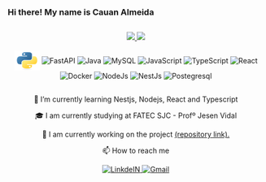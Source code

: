 ### Hi there! My name is Cauan Almeida

##

<div align="center">
  <a href = https://github.com/Tsundek>
   <img height="180em" src="https://github-readme-stats.vercel.app/api?username=cauancesar&show_icons=true&theme=tokyonight&include_all_commits=true"/>
   <img height="180em" src="https://github-readme-stats.vercel.app/api/top-langs/?username=cauancesar&layout=compact&langs_count=20&theme=tokyonight&exclude_repo=Analise-de-producoes-de-filmes-feito-por-diretores-anualmente"/>
  </a>
<div>
<div><br>
  <div align="center">
    <img align="center" alt="Python" height="40" width="50" src="https://raw.githubusercontent.com/devicons/devicon/master/icons/python/python-original.svg">
    <img align="center" alt="FastAPI" height="40" width="50" src="https://cdn.jsdelivr.net/gh/devicons/devicon@latest/icons/fastapi/fastapi-original.svg" />
    <img align="center" alt="Java" height="40" width="50" src="https://cdn.jsdelivr.net/gh/devicons/devicon/icons/java/java-original.svg">
    <img align="center" alt="MySQL" height="40" width="50" src="https://cdn.jsdelivr.net/gh/devicons/devicon/icons/mysql/mysql-original.svg">
    <img align="center" alt="JavaScript" height="40" width="50" src="https://cdn.jsdelivr.net/gh/devicons/devicon/icons/javascript/javascript-original.svg">
    <img align="center" alt="TypeScript" height="40" width="50" src="https://cdn.jsdelivr.net/gh/devicons/devicon/icons/typescript/typescript-original.svg">
    <img align="center" alt="React" height="40" width="50" src="https://cdn.jsdelivr.net/gh/devicons/devicon@latest/icons/react/react-original.svg" />
    <img align="center" alt="Docker" height="40" width="50" src="https://cdn.jsdelivr.net/gh/devicons/devicon@latest/icons/docker/docker-plain.svg" />
    <img align="center" alt="NodeJs" height="40" width="50" src="https://cdn.jsdelivr.net/gh/devicons/devicon@latest/icons/nodejs/nodejs-plain.svg" />
    <img align="center" alt="NestJs" height="40" width="50" src="https://cdn.jsdelivr.net/gh/devicons/devicon@latest/icons/nestjs/nestjs-original.svg" />
    <img align="center" alt="Postegresql" height="40" width="50" src="https://cdn.jsdelivr.net/gh/devicons/devicon@latest/icons/postgresql/postgresql-plain.svg" />
  </div>
</div>

##

🌱 I’m currently learning Nestjs, Nodejs, React and Typescript

🎓 I am currently studying at FATEC SJC - Profº Jesen Vidal

💼 I am currently working on the project [(repository link).](https://github.com/BuzzTech-API/API_ADS_5SEMESTE_2024.2)

📫 How to reach me

  <a target="_blank" href="https://www.linkedin.com/in/cauancesar-almeida/">
    <img alt="LinkdeIN" height="40" width="40" src="https://cdn.jsdelivr.net/gh/devicons/devicon@latest/icons/linkedin/linkedin-original.svg"/>
  </a>
  <a target="_blank" href="mailto:cauancesar.almeida@gmail.com">
    <img alt="Gmail" height="40" width="40" src="https://upload.wikimedia.org/wikipedia/commons/7/7e/Gmail_icon_%282020%29.svg"/>
  </a>
